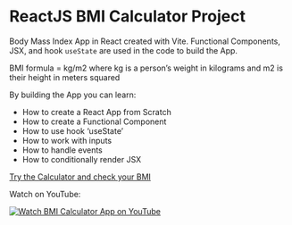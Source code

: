 # ReactJS BMI Calculator Project

Body Mass Index App in React created with Vite. Functional Components, JSX, and hook `useState` are used in the code to build the App.

BMI formula = kg/m2 where kg is a person’s weight in kilograms and m2 is their height in meters squared

By building the App you can learn:
- How to create a React App from Scratch
- How to create a Functional Component
- How to use hook ‘useState’
- How to work with inputs
- How to handle events
- How to conditionally render JSX

[Try the Calculator and check your BMI](https://dzmitryur.github.io/bmi-calc/)

Watch on YouTube:
<div align="left">
      <a href="https://www.youtube.com/watch?v=zeJnnJLjtp8">
         <img src="https://img.youtube.com/vi/zeJnnJLjtp8/0.jpg" alt="Watch BMI Calculator App on YouTube">
      </a>
</div>

